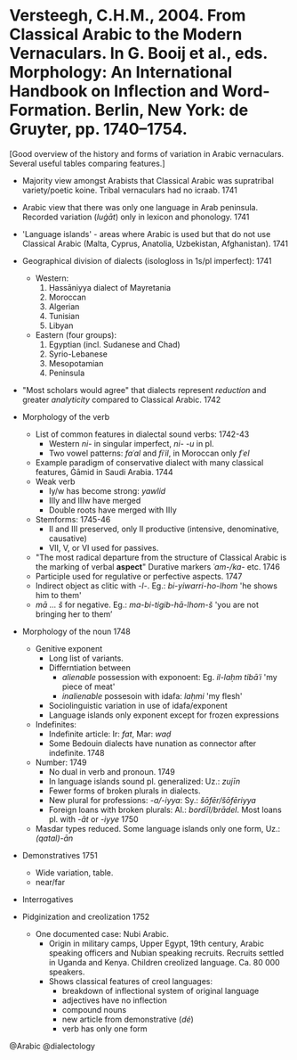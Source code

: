 # Versteegh, C.H.M., 2004. From Classical Arabic to the Modern Vernaculars. In G. Booij et al., eds. Morphology: An International Handbook on Inflection and Word-Formation. Berlin, New York: de Gruyter, pp. 1740–1754.

[Good overview of the history and forms of variation in Arabic vernaculars. Several useful tables comparing features.]

- Majority view amongst Arabists that Classical Arabic was supratribal variety/poetic koine. Tribal vernaculars had no icraab. 1741 

- Arabic view that there was only one language in Arab peninsula. Recorded variation (*luġāt*) only in lexicon and phonology. 1741

- 'Language islands' - areas where Arabic is used but that do not use Classical Arabic (Malta, Cyprus, Anatolia, Uzbekistan, Afghanistan). 1741

- Geographical division of dialects (isologloss in 1s/pl imperfect): 1741
  - Western:
    1. Ḥassāniyya dialect of Mayretania
    2. Moroccan
    3. Algerian
    4. Tunisian
    5. Libyan
  - Eastern (four groups):
    1. Egyptian (incl. Sudanese and Chad)
    2. Syrio-Lebanese
    3. Mesopotamian
    4. Peninsula

- "Most scholars would agree" that dialects represent *reduction* and greater *analyticity* compared to Classical Arabic. 1742

- Morphology of the verb 
  - List of common features in dialectal sound verbs: 1742-43
    - Western *ni-* in singular imperfect, *ni- -u* in pl. 
    - Two vowel patterns: *faʿal* and *fiʿil*, in Moroccan only *fʿel*
  - Example paradigm of conservative dialect with many classical features, Ġāmid in Saudi Arabia. 1744
  - Weak verb
    - Iy/w has become strong: *yawlid*
    - IIIy and IIIw have merged
    - Double roots have merged with IIIy
  - Stemforms: 1745-46
    - II and III preserved, only II productive (intensive, denominative, causative)
    - VII, V, or VI used for passives.
  - "The most radical departure from the structure of Classical Arabic is the marking of verbal **aspect**" Durative markers *ʿam-/ka-* etc. 1746
  - Participle used for regulative or perfective aspects. 1747
  - Indirect object as clitic with *-l-*. Eg.: *bi-yiwarri-ho-lhom* 'he shows him to them'
  - *mā ... š* for negative. Eg.: *ma-bi-tigib-hā-lhom-š* 'you are not bringing her to them’

- Morphology of the noun 1748
  - Genitive exponent
    - Long list of variants.
    - Differntiation between 
      - *alienable* possession with exponoent: Eg. *il-laḥm tibāʿi* 'my piece of meat'
      - *inalienable* possesoin with idafa: *laḥmi* 'my flesh'
    - Sociolinguistic variation in use of idafa/exponent
    - Language islands only exponent except for frozen expressions
  - Indefinites:
    - Indefinite article: Ir: *fat*, Mar: *waḍ*
    - Some Bedouin dialects have nunation as connector after indefinite. 1748
  - Number: 1749
    - No dual in verb and pronoun. 1749
    - In language islands sound pl. generalized: Uz.: *zujīn* 
    - Fewer forms of broken plurals in dialects.
    - New plural for professions: *-a/-iyya*: Sy.: *šōfēr/šōfēriyya*
    - Foreign loans with broken plurals: Al.: *bordīl/brādel*. Most loans pl. with *-āt* or *-iyye* 1750
  - Masdar types reduced. Some language islands only one form, Uz.: *(qatal)-ān*

- Demonstratives 1751
  - Wide variation, table.
  - near/far

- Interrogatives

- Pidginization and creolization 1752
  - One documented case: Nubi Arabic. 
    - Origin in military camps, Upper Egypt, 19th century, Arabic speaking officers and Nubian speaking recruits. Recruits settled in Uganda and Kenya. Children creolized language. Ca. 80 000 speakers. 
    - Shows classical features of creol languages:
      - breakdown of inflectional system of original language
      - adjectives have no inflection
      - compound nouns
      - new article from demonstrative (*dé*)
      - verb has only one form

@Arabic
@dialectology
